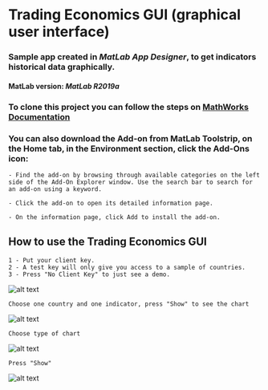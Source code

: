 # Trading Economics GUI (graphical user interface)

### Sample app created in *MatLab App Designer*, to get indicators historical data graphically.

#### MatLab version: *MatLab R2019a*

### To clone this project you can follow the steps on [MathWorks Documentation](https://www.mathworks.com/help/simulink/ug/clone-git-repository-or-check-out-svn-repository.html)

### You can also download the Add-on from MatLab Toolstrip, on the Home tab, in the Environment section, click the Add-Ons icon:

```
- Find the add-on by browsing through available categories on the left side of the Add-On Explorer window. Use the search bar to search for an add-on using a keyword.

- Click the add-on to open its detailed information page.

- On the information page, click Add to install the add-on.
```

## How to use the Trading Economics GUI

```
1 - Put your client key.
2 - A test key will only give you access to a sample of countries.
3 - Press "No Client Key" to just see a demo.
```
![alt text](\clientKey.png)

```
Choose one country and one indicator, press "Show" to see the chart
```
![alt text](\LineChart.png)
```
Choose type of chart
```
![alt text](\TypeChart.png)
```
Press "Show"
```
![alt text](\HistChart.png)
